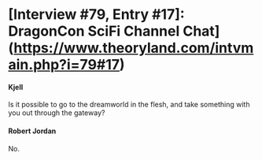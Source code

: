 # [Interview #79, Entry #17]: DragonCon SciFi Channel Chat](https://www.theoryland.com/intvmain.php?i=79#17)

#### Kjell

Is it possible to go to the dreamworld in the flesh, and take something with you out through the gateway?

#### Robert Jordan

No.

